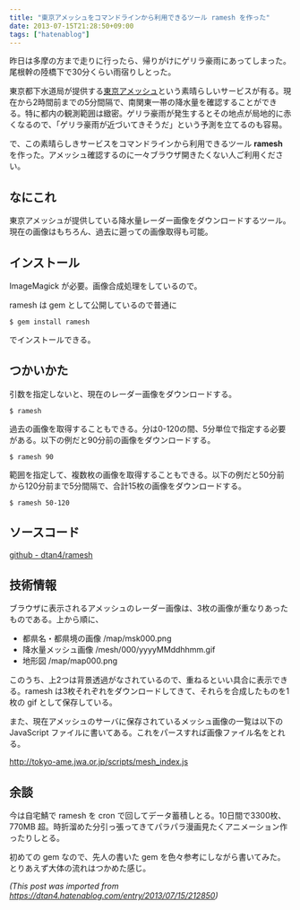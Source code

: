 ```yaml
---
title: "東京アメッシュをコマンドラインから利用できるツール ramesh を作った"
date: 2013-07-15T21:28:50+09:00
tags: ["hatenablog"]
---
```


昨日は多摩の方まで走りに行ったら、帰りがけにゲリラ豪雨にあってしまった。尾根幹の陸橋下で30分くらい雨宿りしとった。

東京都下水道局が提供する[東京アメッシュ](http://tokyo-ame.jwa.or.jp/index.html)という素晴らしいサービスが有る。現在から2時間前までの5分間隔で、南関東一帯の降水量を確認することができる。特に都内の観測範囲は緻密。ゲリラ豪雨が発生するとその地点が局地的に赤くなるので、「ゲリラ豪雨が近づいてきそうだ」という予測を立てるのも容易。

で、この素晴らしきサービスをコマンドラインから利用できるツール **ramesh** を作った。アメッシュ確認するのに一々ブラウザ開きたくない人ご利用ください。

## なにこれ
東京アメッシュが提供している降水量レーダー画像をダウンロードするツール。現在の画像はもちろん、過去に遡っての画像取得も可能。

## インストール
ImageMagick が必要。画像合成処理をしているので。

ramesh は gem として公開しているので普通に

    $ gem install ramesh

でインストールできる。

## つかいかた
引数を指定しないと、現在のレーダー画像をダウンロードする。

    $ ramesh

過去の画像を取得することもできる。分は0-120の間、5分単位で指定する必要がある。以下の例だと90分前の画像をダウンロードする。

    $ ramesh 90


範囲を指定して、複数枚の画像を取得することもできる。以下の例だと50分前から120分前まで5分間隔で、合計15枚の画像をダウンロードする。

    $ ramesh 50-120

## ソースコード

[github - dtan4/ramesh](https://github.com/dtan4/ramesh)

## 技術情報
ブラウザに表示されるアメッシュのレーダー画像は、3枚の画像が重なりあったものである。上から順に、

* 都県名・都県境の画像 /map/msk000.png
* 降水量メッシュ画像 /mesh/000/yyyyMMddhhmm.gif
* 地形図 /map/map000.png

このうち、上2つは背景透過がなされているので、重ねるといい具合に表示できる。ramesh は3枚それぞれをダウンロードしてきて、それらを合成したものを1枚の gif として保存している。

また、現在アメッシュのサーバに保存されているメッシュ画像の一覧は以下の JavaScript ファイルに書いてある。これをパースすれば画像ファイル名をとれる。

http://tokyo-ame.jwa.or.jp/scripts/mesh_index.js

## 余談
今は自宅鯖で ramesh を cron で回してデータ蓄積しとる。10日間で3300枚、770MB 超。時折溜めた分引っ張ってきてパラパラ漫画見たくアニメーション作ったりしとる。

初めての gem なので、先人の書いた gem を色々参考にしながら書いてみた。とりあえず大体の流れはつかめた感じ。

*(This post was imported from https://dtan4.hatenablog.com/entry/2013/07/15/212850)*
